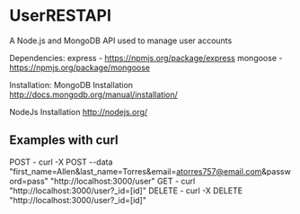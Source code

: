UserRESTAPI
=======

A Node.js and MongoDB API used to manage user accounts

Dependencies:
express - https://npmjs.org/package/express
mongoose - https://npmjs.org/package/mongoose

Installation:
MongoDB Installation
http://docs.mongodb.org/manual/installation/

NodeJs Installation
http://nodejs.org/

## Examples with curl
POST   - curl -X POST --data "first_name=Allen&last_name=Torres&email=atorres757@email.com&password=pass" "http://localhost:3000/user"
GET    - curl "http://localhost:3000/user?_id=[id]"
DELETE - curl -X DELETE "http://localhost:3000/user?_id=[id]"
